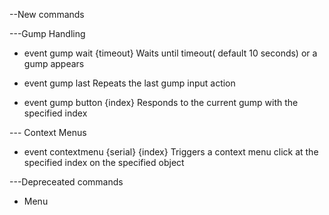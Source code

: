﻿

--New commands

---Gump Handling

- event gump wait {timeout}
Waits until timeout( default 10 seconds) or a gump appears

- event gump last
Repeats the last gump input action

- event gump button {index}
Responds to the current gump with the specified index


--- Context Menus

- event contextmenu {serial} {index}
Triggers a context menu click at the specified index on the specified object


---Depreceated commands

 - Menu
